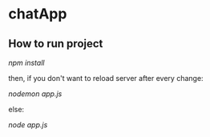 # chatApp

## How to run project

*npm install*

then, if you don't want to reload server after every change:

*nodemon app.js*

else:

*node app.js*